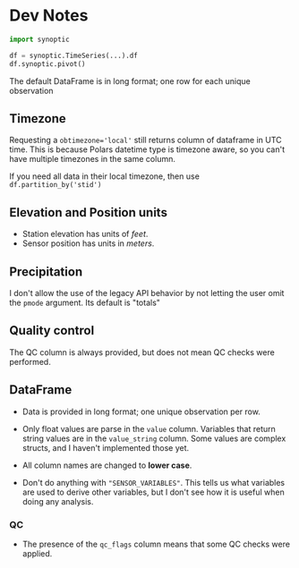 # Dev Notes

```Python
import synoptic

df = synoptic.TimeSeries(...).df
df.synoptic.pivot()
```

The default DataFrame is in long format; one row for each unique observation


## Timezone
Requesting a `obtimezone='local'` still returns column of dataframe in UTC time. This is because Polars datetime type is timezone aware, so you can't have multiple timezones in the same column.

If you need all data in their local timezone, then use `df.partition_by('stid')`

## Elevation and Position units

- Station elevation has units of _feet_.
- Sensor position has units in _meters_.

## Precipitation

I don't allow the use of the legacy API behavior by not letting the user omit the `pmode` argument. Its default is "totals"

## Quality control

The QC column is always provided, but does not mean QC checks were performed.

## DataFrame

- Data is provided in long format; one unique observation per row.

- Only float values are parse in the `value` column. Variables that return string values are in the `value_string` column. Some values are complex structs, and I haven't implemented those yet.

- All column names are changed to **lower case**.

- Don't do anything with `"SENSOR_VARIABLES"`. This tells us what variables are used to derive other variables, but I don't see how it is useful when doing any analysis.


### QC
- The presence of the `qc_flags` column means that some QC checks were applied. 

